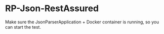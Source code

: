# RP-Json-RestAssured

Make sure the JsonParserApplication + Docker container is running, so you can start the test.

